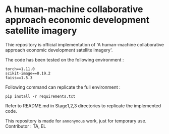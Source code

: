 # A human-machine collaborative approach economic development satellite imagery

Thie repository is official implementation of 'A human-machine collaborative approach economic development satellite imagery'.

The code has been tested on the following environment :
```
torch==1.11.0
scikit-image==0.19.2
faiss==1.5.3
```

Following command can replicate the full environment :

```pip install -r requirements.txt```

Refer to README.md in Stage1,2,3 directories to replicate the implemented code.


This repository is made for ```annonymous``` work, just for temporary use.  
Contributor : TA, EL